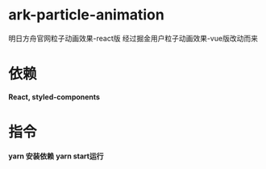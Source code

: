 # ark-particle-animation
明日方舟官网粒子动画效果-react版
经过掘金用户粒子动画效果-vue版改动而来

# 依赖
**React, styled-components**

# 指令
**yarn 安装依赖**
**yarn start运行**